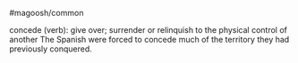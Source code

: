 #magoosh/common

concede (verb): give over; surrender or relinquish to the physical control of another 
The Spanish were forced to concede much of the territory they had previously conquered. 

